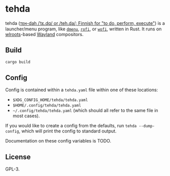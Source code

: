 # tehda

tehda ([ᴛᴇʜ-dah /ˈtɛ.dɑ/ or /teh.da/; Finnish for "to do, perform, execute"][tehda-wikt])
is a launcher/menu program, like [`dmenu`][dmenu], [`rofi`][rofi], or
[`wofi`][wofi], written in Rust. It runs on [wlroots][wlroots]-based
[Wayland][wayland] compositors.

## Build

```sh
cargo build
```

## Config

Config is contained within a `tehda.yaml` file within one of these locations:

- `$XDG_CONFIG_HOME/tehda/tehda.yaml`
- `$HOME/.config/tehda/tehda.yaml`
- `~/.config/tehda/tehda.yaml`
  (which should all refer to the same file in most cases).

If you would like to create a config from the defaults, run `tehda --dump-config`,
which will print the config to standard output.

Documentation on these config variables is TODO.

## License

GPL-3.

[tehda-wikt]: https://en.wiktionary.org/wiki/tehd%C3%A4#Finnish
[dmenu]: https://tools.suckless.org/dmenu/
[rofi]: https://github.com/davatorium/rofi
[wofi]: https://hg.sr.ht/~scoopta/wofi
[wlroots]: https://github.com/swaywm/wlroots
[wayland]: https://wayland.freedesktop.org/
